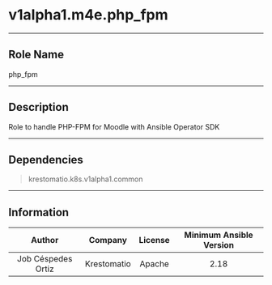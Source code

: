 



# v1alpha1.m4e.php_fpm
  
---
## Role Name
  
php_fpm  
  
---
## Description
  
Role to handle PHP-FPM for Moodle with Ansible Operator SDK  
  
---
## Dependencies
  
> krestomatio.k8s.v1alpha1.common  
  
  
---
## Information
  

|Author|Company|License|Minimum Ansible Version|
| :---: | :---: | :---: | :---: |
|Job Céspedes Ortiz|Krestomatio|Apache|2.18|
